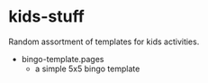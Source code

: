 # kids-stuff

Random assortment of templates for kids activities.

* bingo-template.pages
  * a simple 5x5 bingo template
